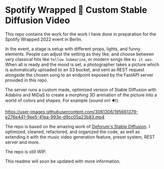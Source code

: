 # Spotify Wrapped 🌈 Custom Stable Diffusion Video

This repo contains the work for the work I have done in preparation for the Spotify Wrapped 2022 event in Berlin.

In the event, a stage is setup with different props, lights, and funny elements. People can adjust the setting as they like, and choose between very classical hits like ```Yellow Submarine```, or modern songs like ```As it was```. When all is ready and the mood is set, a photographer takes a picture which is automatically uploaded to an S3 bucket, and sent as REST request alongside the chosen song to an endpoint exposed by the FastAPI server provided in this repo.

The server runs a custom made, optimized version of Stable Diffusion with Adabins and MiDaS to create a morphing 3D animation of the picture into a world of colors and shapes. For example (sound on! 🔊):

https://user-images.githubusercontent.com/3061306/195661379-e276e441-9ee5-41ea-993e-d9cc05a23b83.mp4

The repo is based on the amazing work of [Deforum's Stable Diffusion](https://colab.research.google.com/github/deforum/stable-diffusion/blob/main/Deforum_Stable_Diffusion.ipynb). I optimized, cleaned, refactored, and organized the code, as well as extending it with the music video generation feature, preset system, REST server and more.

The repo is still WIP.

This readme will soon be updated with more information.
